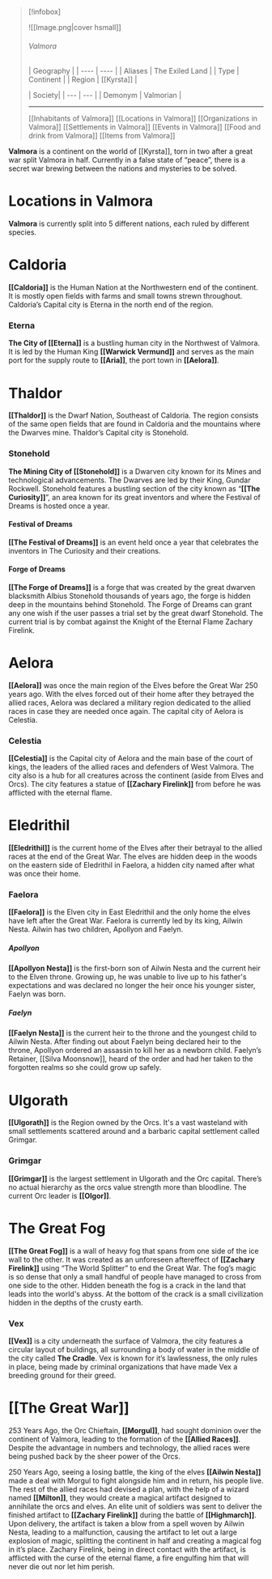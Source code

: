 > [!infobox]
>
> ![[Image.png|cover hsmall]]
> ###### Valmora
> | Geography |
> | ---- | ---- |
> | Aliases | The Exiled Land |
> | Type | Continent |
> | Region | [[Kyrsta]] |
> 
> | Society|
> | --- | --- |
> | Demonym | Valmorian |
> ___
> [[Inhabitants of Valmora]]
> [[Locations in Valmora]]
> [[Organizations in Valmora]]
> [[Settlements in Valmora]]
> [[Events in Valmora]]
> [[Food and drink from Valmora]]
> [[Items from Valmora]]

**Valmora** is a continent on the world of [[Kyrsta]], torn in two after a great war split Valmora in half. Currently in a false state of “peace”, there is a secret war brewing between the nations and mysteries to be solved.

# Locations in Valmora

**Valmora** is currently split into 5 different nations, each ruled by different species.

  
# Caldoria

**[[Caldoria]]** is the Human Nation at the Northwestern end of the continent. It is mostly open fields with farms and small towns strewn throughout. Caldoria’s Capital city is Eterna in the north end of the region.

### Eterna

**The City of [[Eterna]]** is a bustling human city in the Northwest of Valmora. It is led by the Human King **[[Warwick Vermund]]** and serves as the main port for the supply route to **[[Aria]]**, the port town in **[[Aelora]]**.

# Thaldor

**[[Thaldor]]** is the Dwarf Nation, Southeast of Caldoria. The region consists of the same open fields that are found in Caldoria and the mountains where the Dwarves mine. Thaldor’s Capital city is Stonehold.

### Stonehold

**The Mining City of [[Stonehold]]** is a Dwarven city known for its Mines and technological advancements. The Dwarves are led by their King, Gundar Rockwell. Stonehold features a bustling section of the city known as “**[[The Curiosity]]**”, an area known for its great inventors and where the Festival of Dreams is hosted once a year.

#### Festival of Dreams

**[[The Festival of Dreams]]** is an event held once a year that celebrates the inventors in The Curiosity and their creations.

#### Forge of Dreams

**[[The Forge of Dreams]]** is a forge that was created by the great dwarven blacksmith Albius Stonehold thousands of years ago, the forge is hidden deep in the mountains behind Stonehold. The Forge of Dreams can grant any one wish if the user passes a trial set by the great dwarf Stonehold. The current trial is by combat against the Knight of the Eternal Flame Zachary Firelink.

# Aelora

**[[Aelora]]** was once the main region of the Elves before the Great War 250 years ago. With the elves forced out of their home after they betrayed the allied races, Aelora was declared a military region dedicated to the allied races in case they are needed once again. The capital city of Aelora is Celestia.

### Celestia

**[[Celestia]]** is the Capital city of Aelora and the main base of the court of kings, the leaders of the allied races and defenders of West Valmora. The city also is a hub for all creatures across the continent (aside from Elves and Orcs). The city features a statue of **[[Zachary Firelink]]** from before he was afflicted with the eternal flame.

# Eledrithil

**[[Eledrithil]]** is the current home of the Elves after their betrayal to the allied races at the end of the Great War. The elves are hidden deep in the woods on the eastern side of Eledrithil in Faelora, a hidden city named after what was once their home.

### Faelora

**[[Faelora]]** is the Elven city in East Eledrithil and the only home the elves have left after the Great War. Faelora is currently led by its king, Ailwin Nesta. Ailwin has two children, Apollyon and Faelyn.

  

##### Apollyon

**[[Apollyon Nesta]]** is the first-born son of Ailwin Nesta and the current heir to the Elven throne. Growing up, he was unable to live up to his father's expectations and was declared no longer the heir once his younger sister, Faelyn was born.

##### Faelyn

**[[Faelyn Nesta]]** is the current heir to the throne and the youngest child to Ailwin Nesta. After finding out about Faelyn being declared heir to the throne, Apollyon ordered an assassin to kill her as a newborn child. Faelyn’s Retainer, [[Silva Moonsnow]], heard of the order and had her taken to the forgotten realms so she could grow up safely.

# Ulgorath

**[[Ulgorath]]** is the Region owned by the Orcs. It's a vast wasteland with small settlements scattered around and a barbaric capital settlement called Grimgar.

  

### Grimgar

**[[Grimgar]]** is the largest settlement in Ulgorath and the Orc capital. There’s no actual hierarchy as the orcs value strength more than bloodline. The current Orc leader is **[[Olgor]]**.

  

# The Great Fog

**[[The Great Fog]]** is a wall of heavy fog that spans from one side of the ice wall to the other. It was created as an unforeseen aftereffect of **[[Zachary Firelink]]** using “The World Splitter” to end the Great War. The fog’s magic is so dense that only a small handful of people have managed to cross from one side to the other. Hidden beneath the fog is a crack in the land that leads into the world's abyss. At the bottom of the crack is a small civilization hidden in the depths of the crusty earth.

### Vex

**[[Vex]]** is a city underneath the surface of Valmora, the city features a circular layout of buildings, all surrounding a body of water in the middle of the city called **The Cradle**. Vex is known for it’s lawlessness, the only rules in place, being made by criminal organizations that have made Vex a breeding ground for their greed.

  

# [[The Great War]]

253 Years Ago, the Orc Chieftain,  **[[Morgul]]**, had sought dominion over the continent of Valmora, leading to the formation of the **[[Allied Races]]**. Despite the advantage in numbers and technology, the allied races were being pushed back by the sheer power of the Orcs. 

250 Years Ago, seeing a losing battle, the king of the elves **[[Ailwin Nesta]]** made a deal with Morgul to fight alongside him and in return, his people live. The rest of the allied races had devised a plan, with the help of a wizard named **[[Milton]]**, they would create a magical artifact designed to annihilate the orcs and elves. An elite unit of soldiers was sent to deliver the finished artifact to **[[Zachary Firelink]]** during the battle of **[[Highmarch]]**. Upon delivery, the artifact is taken a blow from a spell woven by Ailwin Nesta, leading to a malfunction, causing the artifact to let out a large explosion of magic, splitting the continent in half and creating a magical fog in it’s place. Zachary Firelink, being in direct contact with the artifact, is afflicted with the curse of the eternal flame, a fire engulfing him that will never die out nor let him perish. 